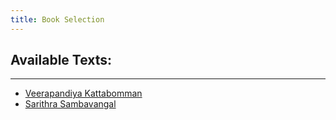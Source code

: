 ```yaml
---
title: Book Selection
---
```


## Available Texts:
---
- [Veerapandiya Kattabomman](texts/veerapandiya-kattabomman)
- [Sarithra Sambavangal](texts/sarithra-sambavangal)
